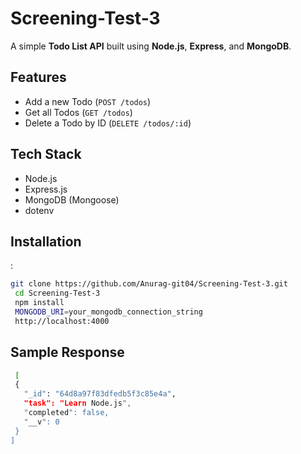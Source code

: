 # Screening-Test-3

A simple **Todo List API** built using **Node.js**, **Express**, and **MongoDB**.

## Features
- Add a new Todo (`POST /todos`)
- Get all Todos (`GET /todos`)
- Delete a Todo by ID (`DELETE /todos/:id`)

## Tech Stack
- Node.js
- Express.js
- MongoDB (Mongoose)
- dotenv

## Installation
:
   ```bash
   git clone https://github.com/Anurag-git04/Screening-Test-3.git
    cd Screening-Test-3
    npm install
    MONGODB_URI=your_mongodb_connection_string
    http://localhost:4000
```

## Sample Response 
 ``` bash
  [
  {
    "_id": "64d8a97f83dfedb5f3c85e4a",
    "task": "Learn Node.js",
    "completed": false,
    "__v": 0
  }
]


```
